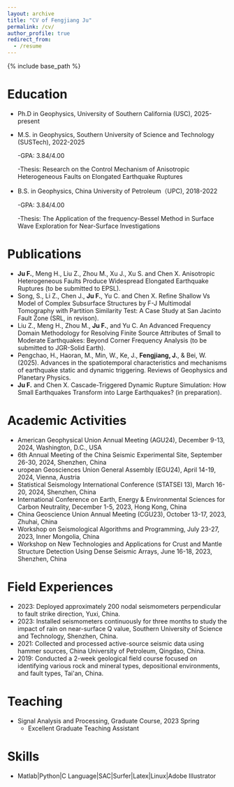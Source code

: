 ```yaml
---
layout: archive
title: "CV of Fengjiang Ju"
permalink: /cv/
author_profile: true
redirect_from:
  - /resume
---
```


{% include base_path %}

Education
======
* Ph.D in Geophysics, University of Southern California (USC), 2025-present
* M.S. in Geophysics, Southern University of Science and Technology (SUSTech), 2022-2025
  
  -GPA: 3.84/4.00
  
  -Thesis: Research on the Control Mechanism of Anisotropic Heterogeneous Faults on Elongated Earthquake Ruptures
* B.S. in Geophysics, China University of Petroleum（UPC), 2018-2022
  
  -GPA: 3.84/4.00
  
  -Thesis: The Application of the frequency-Bessel Method in Surface Wave Exploration for Near-Surface Investigations

Publications
======
*  **Ju F.**, Meng H., Liu Z., Zhou M., Xu J., Xu S. and Chen X. Anisotropic Heterogeneous Faults Produce Widespread Elongated Earthquake Ruptures (to be submitted to EPSL).
*  Song, S., Li Z., Chen J., **Ju F.**, Yu C. and Chen X. Refine Shallow Vs Model of Complex Subsurface Structures by F-J Multimodal Tomography with Partition Similarity Test: A Case Study at San Jacinto Fault Zone (SRL, in revison).
*  Liu Z., Meng H., Zhou M., **Ju F.**, and Yu C. An Advanced Frequency Domain Methodology for Resolving Finite Source Attributes of Small to Moderate Earthquakes: Beyond Corner Frequency Analysis (to be submitted to JGR-Solid Earth).
*  Pengchao, H., Haoran, M., Min, W., Ke, J., **Fengjiang, J.**, & Bei, W. (2025). Advances in the spatiotemporal characteristics and mechanisms of earthquake static and dynamic triggering. Reviews of Geophysics and Planetary Physics.
*  **Ju F.** and Chen X. Cascade-Triggered Dynamic Rupture Simulation: How Small Earthquakes Transform into Large Earthquakes? (in preparation).

Academic Activities
======
* American Geophysical Union Annual Meeting (AGU24), December 9-13, 2024, Washington, D.C., USA
* 6th Annual Meeting of the China Seismic Experimental Site, September 26-30, 2024, Shenzhen, China
* uropean Geosciences Union General Assembly (EGU24), April 14-19, 2024, Vienna, Austria
* Statistical Seismology International Conference (STATSEI 13), March 16-20, 2024, Shenzhen, China
* International Conference on Earth, Energy \& Environmental Sciences for Carbon Neutrality, December 1-5, 2023, Hong Kong, China
* China Geoscience Union Annual Meeting (CGU23), October 13-17, 2023, Zhuhai, China
* Workshop on Seismological Algorithms and Programming, July 23-27, 2023, Inner Mongolia, China
* Workshop on New Technologies and Applications for Crust and Mantle Structure Detection Using Dense Seismic Arrays, June 16-18, 2023, Shenzhen, China

Field Experiences
======
* 2023: Deployed approximately 200 nodal seismometers perpendicular to fault strike direction, Yuxi, China.
* 2023: Installed seismometers continuously for three months to study the impact of rain on near-surface Q value, Southern University of Science and Technology, Shenzhen, China.
* 2021: Collected and processed active-source seismic data using hammer sources, China University of Petroleum, Qingdao, China.
* 2019: Conducted a 2-week geological field course focused on identifying various rock and mineral types, depositional environments, and fault types, Tai'an, China.

Teaching
======
* Signal Analysis and Processing, Graduate Course, 2023 Spring
  - Excellent Graduate Teaching Assistant

Skills
======
* Matlab|Python|C Language|SAC|Surfer|Latex|Linux|Adobe Illustrator

